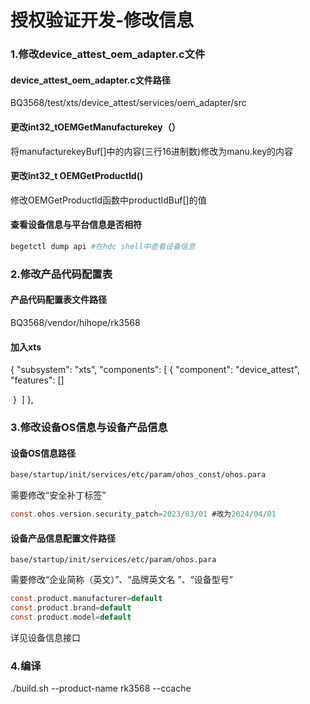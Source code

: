 # 授权验证开发-修改信息

### 1.修改device_attest_oem_adapter.c文件

#### device_attest_oem_adapter.c文件路径

BQ3568/test/xts/device_attest/services/oem_adapter/src

#### 更改int32_tOEMGetManufacturekey（）

将manufacturekeyBuf[]中的内容(三行16进制数)修改为manu.key的内容

#### 更改int32_t OEMGetProductId()

修改OEMGetProductId函数中productIdBuf[]的值

#### 查看设备信息与平台信息是否相符

```bash
begetctl dump api #在hdc shell中查看设备信息
```

### 2.修改产品代码配置表

#### 产品代码配置表文件路径

BQ3568/vendor/hihope/rk3568

#### 加入xts

{
      "subsystem": "xts",
      "components": [
        {
          "component": "device_attest",
          "features": []

​         }
​    ]
},

### 3.修改设备OS信息与设备产品信息

#### 设备OS信息路径

```bash
base/startup/init/services/etc/param/ohos_const/ohos.para
```

需要修改“安全补丁标签”

```c
const.ohos.version.security_patch=2023/03/01 #改为2024/04/01
```

#### 设备产品信息配置文件路径

```
base/startup/init/services/etc/param/ohos.para
```

需要修改“企业简称（英文）”、“品牌英文名 ”、“设备型号”

```c
const.product.manufacturer=default
const.product.brand=default
const.product.model=default
```

详见设备信息接口

### 4.编译

./build.sh --product-name rk3568 --ccache